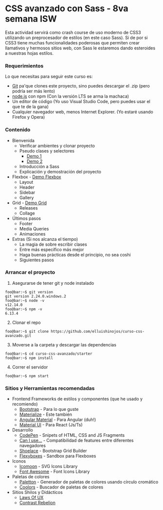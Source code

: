 # CSS avanzado con Sass - 8va semana ISW
Esta actividad servirá como crash course de uso moderno de CSS3 utilizando un preprocesador de estilos (en este caso Sass). Si de por si CSS3 tiene muchas funcionalidades poderosas que permiten crear llamativos y hermosos sitios web, con Sass le estaremos dando esteroides a nuestras hojas estilos. 

### Requerimientos
Lo que necesitas para seguir este curso es:
- [Git](https://git-scm.com/downloads) pa'que clones este proyecto, sino puedes descargar el .zip (pero podría ser más lento)
- [node.js](https://nodejs.org/es/) con npm (Con la versión LTS se arma la machaca)
- Un editor de código (Yo uso Visual Studio Code, pero puedes usar el que te de la gana)
- Cualquier navegador web, menos Internet Explorer. (Yo estaré usando Firefox y Opera)

### Contenido
- Bienvenida
  - Verificar ambientes y clonar proyecto
  - Pseudo clases y selectores
    - [Demo 1](https://codepen.io/elluishinojos/pen/QWEpdLZ)
    - [Demo 2](https://codepen.io/elluishinojos/pen/rNeRMYM)
  - Introducción a Sass 
  - Explicación y demostración del proyecto
- Flexbox - [Demo Flexbox](https://codepen.io/elluishinojos/pen/abdXbeg)
  - Layout
  - Header
  - Sidebar
  - Gallery
- Grid - [Demo Grid](https://codepen.io/elluishinojos/pen/PoNZooL)
  - Releases
  - Collage
- Últimos pasos
  - Footer
  - Media Queries
  - Animaciones
- Extras (Si nos alcanza el tiempo)
  - La magia de sobre escribir clases
  - Entre más específico más mejor
  - Haga buenas prácticas desde el principio, no sea coshi
  - Siguientes pasos

### Arrancar el proyecto
1. Asegurarse de tener git y node instalado
```console
foo@bar:~$ git version
git version 2.24.0.windows.2
foo@bar:~$ node -v
v12.14.0
foo@bar:~$ npm -v
6.13.4
```
2. Clonar el repo
```console
foo@bar:~$ git clone https://github.com/elluishinojos/curso-css-avanzado.git
```
3. Moverse a la carpeta y descargar las dependencias
```console
foo@bar:~$ cd curso-css-avanzado/starter
foo@bar:~$ npm install
```
4. Correr el servidor
```console
foo@bar:~$ npm start
```

### Sitios y Herramientas recomendadas
- Frontend Frameworks de estilos y componentes (que he usado y recomiendo)
  - [Bootstrap](https://getbootstrap.com/) - Para lo que guste
  - [Materialize](https://materializecss.com/) - Este también
  - [Angular Material](https://material.angular.io/) - Para Angular (duh!)
  - [Material UI](https://material-ui.com/) - Para React (Js/Ts)
- Desarrollo
  - [CodePen](https://codepen.io/) - Snipets of HTML, CSS and JS Fragments
  - [Can I use...](https://caniuse.com/) - Compatibilidad de features entre diferentes navegadores
  - [Shoelace](http://shoelace.io/) - Bootstrap Grid Builder
  - [Flexyboxes](https://the-echoplex.net/flexyboxes/) - Sandbox para Flexboxes
- Iconos
  - [Icomoon](https://icomoon.io/) - SVG Icons Library
  - [Font Awesome](https://fontawesome.com/) - Font Icons Library
- Paletas de colores
  - [Paletton](https://paletton.com/) - Generador de paletas de colores usando círculo cromático
  - [Coolors](https://coolors.co/) - Buscador de paletas de colores
- Sitios Shilos y Didácticos 
  - [Laws Of UX](https://lawsofux.com)
  - [Contrast Rebelion](https://contrastrebellion.com)
